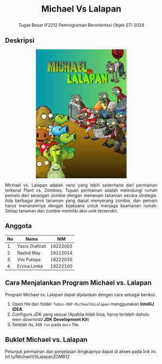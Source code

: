 
# <p align="center"> Michael Vs Lalapan
<p align="center">
Tugas Besar IF2212 Pemrograman Berorientasi Objek STI 2024

## Deskripsi
<img src="src/main/Resources/Cover.png" width=300 style="display:block; margin:auto;" >
<p align="justify">
Michael vs. Lalapan adalah versi yang lebih sederhana dari permainan terkenal Plant vs. Zombies. Tujuan permainan adalah melindungi rumah pemain dari serangan zombie dengan menanam tanaman secara strategis. Ada berbagai jenis tanaman yang dapat menyerang zombie, dan pemain harus menanamnya dengan bijaksana untuk menjaga keamanan rumah. Setiap tanaman dan zombie memiliki aksi unik tersendiri.

## Anggota
| No |      Nama      |   NIM    |
| -- | -------------- | -------- |
| 1. | Yasra Zhafirah | 18222002 |
| 2. |   Rashid May   | 18222014 |
| 3. |  Vini Putiasa  | 18222030 |
| 4. |  Ervina Limka  | 18222100 |

## Cara Menjalankan Program Michael vs. Lalapan
Program Michael vs. Lalapan dapat dijalankan dengan cara sebagai berikut.
1. Open file dari folder `Tubes-OOP-MichealVsLalapan` menggunakan **IntelliJ iDEA**.
2. Configure JDK yang sesuai (Apabila tidak bisa, harus terlebih dahulu men-_download_ **JDK Development Kit**) 
3. Setelah itu, klik `run` pada `main` file.

## Buklet Michael vs. Lalapan
Petunjuk permainan dan penjelasan lengkapnya dapat di akses pada link ini. 
bit.ly/MichaelVSLalapanZOMB12
